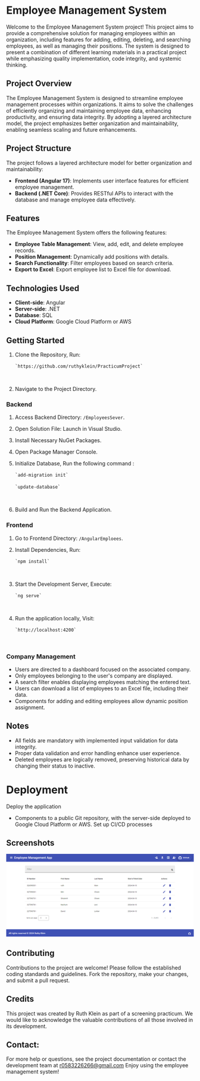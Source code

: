 # Employee Management System

Welcome to the Employee Management System project! This project aims to provide a comprehensive solution for managing employees within an organization, including features for adding, editing, deleting, and searching employees, as well as managing their positions. The system is designed to present a combination of different learning materials in a practical project while emphasizing quality implementation, code integrity, and systemic thinking.

## Project Overview

The Employee Management System is designed to streamline employee management processes within organizations. It aims to solve the challenges of efficiently organizing and maintaining employee data, enhancing productivity, and ensuring data integrity. By adopting a layered architecture model, the project emphasizes better organization and maintainability, enabling seamless scaling and future enhancements.

## Project Structure

The project follows a layered architecture model for better organization and maintainability:

- **Frontend (Angular 17)**: Implements user interface features for efficient employee management.
- **Backend (.NET Core)**: Provides RESTful APIs to interact with the database and manage employee data effectively.

## Features

The Employee Management System offers the following features:
- **Employee Table Management**: View, add, edit, and delete employee records.
- **Position Management**: Dynamically add positions with details.
- **Search Functionality**: Filter employees based on search criteria.
- **Export to Excel**: Export employee list to Excel file for download.

## Technologies Used

- **Client-side**: Angular
- **Server-side**: .NET 
- **Database**: SQL
- **Cloud Platform**: Google Cloud Platform or AWS

## Getting Started

1. Clone the Repository, Run:
    ```
    `https://github.com/ruthyklein/PracticumProject`
    ```
    &#x202b;
   
3. Navigate to the Project Directory.
   
### Backend

1. Access Backend Directory: `/EmployeesSever`.
2. Open Solution File: Launch in Visual Studio.
3. Install Necessary NuGet Packages.
4. Open Package Manager Console.
5. Initialize Database, Run the following command :
   ```
   `add-migration init`
   
   `update-database`
   ```
   &#x202b;
   
6. Build and Run the Backend Application.

### Frontend

1. Go to Frontend Directory: `/AngularEmploees`.
2. Install Dependencies, Run:
    ```
   `npm install`
    ```
   &#x202b;

3. Start the Development Server, Execute:
   ```
   `ng serve`
   ```
   &#x202b;
   
5. Run the application locally, Visit:
    ```
   `http://localhost:4200`
    ```
    &#x202b;
   

### Company Management

- Users are directed to a dashboard focused on the associated company.
- Only employees belonging to the user's company are displayed.
- A search filter enables displaying employees matching the entered text.
- Users can download a list of employees to an Excel file, including their data.
- Components for adding and editing employees allow dynamic position assignment.

## Notes
- All fields are mandatory with implemented input validation for data integrity.
- Proper data validation and error handling enhance user experience.
- Deleted employees are logically removed, preserving historical data by changing their status to inactive.

# Deployment

Deploy the application 
- Components to a public Git repository, with the server-side deployed to Google Cloud Platform or AWS. Set up CI/CD processes 

## Screenshots

![Home Page](/AngularEmploees/src/assets/home_page.png)

## Contributing

Contributions to the project are welcome! Please follow the established coding standards and guidelines. Fork the repository, make your changes, and submit a pull request.

## Credits

This project was created by Ruth Klein as part of a screening practicum. We would like to acknowledge the valuable contributions of all those involved in its development.

## Contact:
For more help or questions, see the project documentation or contact the development team at r0583226266@gmail.com Enjoy using the employee management system!
